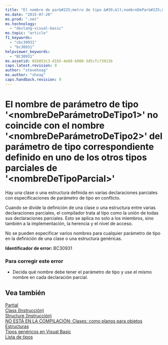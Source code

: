 ```yaml
---
title: "El nombre de par&#225;metro de tipo &#39;&lt;nombreDePar&#225;metroDeTipo1&gt;&#39; no coincide con el nombre &#39;&lt;nombreDePar&#225;metroDeTipo2&gt;&#39; del par&#225;metro de tipo correspondiente definido en uno de los otros tipos parciales de &#39;&lt;nombreDeTipoParcial&gt;&#39; | Microsoft Docs"
ms.date: "2015-07-20"
ms.prod: ".net"
ms.technology: 
  - "devlang-visual-basic"
ms.topic: "article"
f1_keywords: 
  - "vbc30931"
  - "bc30931"
helpviewer_keywords: 
  - "BC30931"
ms.assetid: 01b053c3-d1b5-4e69-b908-3d5cfc73913b
caps.latest.revision: 9
author: "stevehoag"
ms.author: "shoag"
caps.handback.revision: 9
---
```

# El nombre de par&#225;metro de tipo &#39;&lt;nombreDePar&#225;metroDeTipo1&gt;&#39; no coincide con el nombre &#39;&lt;nombreDePar&#225;metroDeTipo2&gt;&#39; del par&#225;metro de tipo correspondiente definido en uno de los otros tipos parciales de &#39;&lt;nombreDeTipoParcial&gt;&#39;
Hay una clase o una estructura definida en varias declaraciones parciales con especificaciones de parámetro de tipo en conflicto.  
  
 Cuando se divide la definición de una clase o una estructura entre varias declaraciones parciales, el compilador trata al tipo como la unión de todas sus declaraciones parciales. Esto se aplica no solo a los miembros, sino también a la implementación, la herencia y el nivel de acceso.  
  
 No se pueden especificar varios nombres para cualquier parámetro de tipo en la definición de una clase o una estructura genéricas.  
  
 **Identificador de error:** BC30931  
  
### Para corregir este error  
  
-   Decida qué nombre debe tener el parámetro de tipo y use el mismo nombre en cada declaración parcial.  
  
## Vea también  
 [Partial](../../visual-basic/language-reference/modifiers/partial.md)   
 [Class \(Instrucción\)](../../visual-basic/language-reference/statements/class-statement.md)   
 [Structure \(Instrucción\)](../../visual-basic/language-reference/statements/structure-statement.md)   
 [NO ESTÁ EN LA COMPILACIÓN: Clases: como planos para objetos](http://msdn.microsoft.com/es-es/2c86373d-0333-4616-a7d8-4790c4e89f7b)   
 [Estructuras](../../visual-basic/programming-guide/language-features/data-types/structures.md)   
 [Tipos genéricos en Visual Basic](../../visual-basic/programming-guide/language-features/data-types/generic-types.md)   
 [Lista de tipos](../../visual-basic/language-reference/statements/type-list.md)